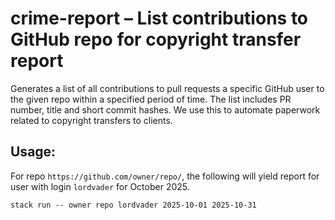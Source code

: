 # crime-report – List contributions to GitHub repo for copyright transfer report

Generates a list of all contributions to pull requests a specific GitHub user to the given repo within a specified period of time. The list includes PR number, title and short commit hashes. We use this to automate paperwork related to copyright transfers to clients.

## Usage:

For repo `https://github.com/owner/repo/`, the following will yield report for user with login `lordvader` for October 2025.

```stack run -- owner repo lordvader 2025-10-01 2025-10-31```
